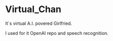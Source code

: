 # Virtual_Chan
It`s virtual A.I. povered Girlfried.

I used for it OpenAI repo and speech recognition.
